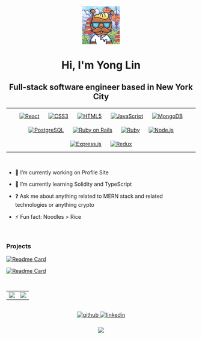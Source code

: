 <div align="center">
<img src="https://github.com/YLinDev/YLinDev/blob/main/2359_Original.PNG" align="center" style="width: 20%" />
</div>  
  

<h1 align="center"> Hi, I'm Yong Lin </h1>

<h2 align="center"> Full-stack software engineer based in New York City </h2> 
 
<table align="center"><tr><td valign="top" width="100%">
  
<div align="center">  
<a href="https://reactjs.org/" target="_blank"><img style="margin: 10px" src="https://profilinator.rishav.dev/skills-assets/react-original-wordmark.svg" alt="React" height="50" /></a>  
<a href="https://www.w3schools.com/css/" target="_blank"><img style="margin: 10px" src="https://profilinator.rishav.dev/skills-assets/css3-original-wordmark.svg" alt="CSS3" height="50" /></a>  
<a href="https://en.wikipedia.org/wiki/HTML5" target="_blank"><img style="margin: 10px" src="https://profilinator.rishav.dev/skills-assets/html5-original-wordmark.svg" alt="HTML5" height="50" /></a>  
<a href="https://www.javascript.com/" target="_blank"><img style="margin: 10px" src="https://profilinator.rishav.dev/skills-assets/javascript-original.svg" alt="JavaScript" height="50" /></a>  
<a href="https://www.mongodb.com/" target="_blank"><img style="margin: 10px" src="https://profilinator.rishav.dev/skills-assets/mongodb-original-wordmark.svg" alt="MongoDB" height="50" /></a>  
<a href="https://www.postgresql.org/" target="_blank"><img style="margin: 10px" src="https://profilinator.rishav.dev/skills-assets/postgresql-original-wordmark.svg" alt="PostgreSQL" height="50" /></a>  
<a href="https://rubyonrails.org/" target="_blank"><img style="margin: 10px" src="https://profilinator.rishav.dev/skills-assets/rails-original-wordmark.svg" alt="Ruby on Rails" height="50" /></a>  
<a href="https://www.ruby-lang.org/en/" target="_blank"><img style="margin: 10px" src="https://profilinator.rishav.dev/skills-assets/ruby-original-wordmark.svg" alt="Ruby" height="50" /></a>  
<a href="https://nodejs.org/" target="_blank"><img style="margin: 10px" src="https://profilinator.rishav.dev/skills-assets/nodejs-original-wordmark.svg" alt="Node.js" height="50" /></a>  
<a href="https://expressjs.com/" target="_blank"><img style="margin: 10px" src="https://profilinator.rishav.dev/skills-assets/express-original-wordmark.svg" alt="Express.js" height="50" /></a>  
<a href="https://redux.js.org/" target="_blank"><img style="margin: 10px" src="https://profilinator.rishav.dev/skills-assets/redux-original.svg" alt="Redux" height="50" /></a>  
</div>

</td></tr></table>  

<br/>

- 🔭 I’m currently working on Profile Site  
  

- 🌱 I’m currently learning Solidity and TypeScript  
  

- ❓ Ask me about anything related to MERN stack and related technologies or anything crypto  
  

- ⚡ Fun fact: Noodles > Rice   

<br/> 

### Projects

[![Readme Card](https://github-readme-stats.vercel.app/api/pin/?username=ylindev&repo=BubbleMi_JS)](https://github.com/YLinDev/BubbleMi_JS)

[![Readme Card](https://github-readme-stats.vercel.app/api/pin/?username=ylindev&repo=FindMi_FS)](https://github.com/YLinDev/FindMi_FS)

<br/>

<table align="center"><tr><td valign="top" width="50%">

<img src="https://github-readme-stats.vercel.app/api?username=ylindev&show_icons=true&count_private=true&hide_border=true" align="left" style="width: 100%" />

</td><td valign="top" width="50%">

<img src="https://github-readme-stats.vercel.app/api/top-langs/?username=ylindev&hide_border=true&layout=compact" align="left" style="width: 100%" />

</td></tr></table>  

<br/>  
 
<div align="center">
<a href="https://github.com/https://github.com/YLinDev" target="_blank">
<img src=https://img.shields.io/badge/github-%2324292e.svg?&style=for-the-badge&logo=github&logoColor=white alt=github style="margin-bottom: 5px;" />
</a>
<a href="https://linkedin.com/in/https://www.linkedin.com/in/yong-lin-b7142a40/" target="_blank">
<img src=https://img.shields.io/badge/linkedin-%231E77B5.svg?&style=for-the-badge&logo=linkedin&logoColor=white alt=linkedin style="margin-bottom: 5px;" />
</a>  
</div> 

<br/>

<div align="center">
<img src="https://komarev.com/ghpvc/?username=ylindev&&style=flat-square" align="center" />
</div>  
  

<br/>  
